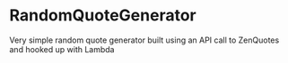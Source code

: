 # RandomQuoteGenerator
Very simple random quote generator built using an API call to ZenQuotes and hooked up with Lambda
